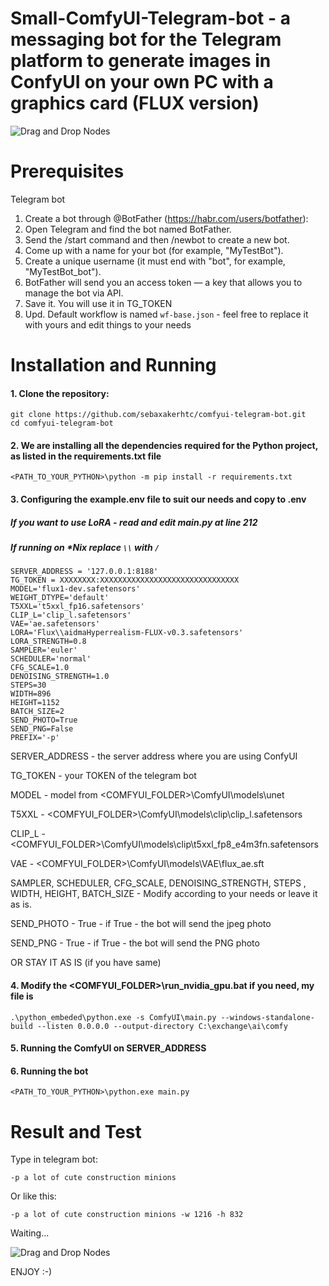 # Small-ComfyUI-Telegram-bot - a messaging bot for the Telegram platform to generate images in ConfyUI on your own PC with a graphics card (FLUX version)

![Drag and Drop Nodes](./images/header.png)

# Prerequisites 

Telegram bot

1. Create a bot through @BotFather (https://habr.com/users/botfather): 
2. Open Telegram and find the bot named BotFather. 
3. Send the /start command and then /newbot to create a new bot.
4. Come up with a name for your bot (for example, "MyTestBot"). 
5. Create a unique username (it must end with "bot", for example, "MyTestBot_bot"). 
6. BotFather will send you an access token — a key that allows you to manage the bot via API. 
7. Save it. You will use it in TG_TOKEN
8. Upd. Default workflow is named `wf-base.json` - feel free to replace it with yours and edit things to your needs


# Installation and Running

#### 1. Clone the repository:
```
git clone https://github.com/sebaxakerhtc/comfyui-telegram-bot.git
cd comfyui-telegram-bot
```
#### 2. We are installing all the dependencies required for the Python project, as listed in the requirements.txt file
```
<PATH_TO_YOUR_PYTHON>\python -m pip install -r requirements.txt
```
#### 3. Configuring the example.env file to suit our needs and copy to .env
##### If you want to use LoRA - read and edit main.py at line 212
##### If running on *Nix replace `\\` with `/`
```
SERVER_ADDRESS = '127.0.0.1:8188' 
TG_TOKEN = XXXXXXXX:XXXXXXXXXXXXXXXXXXXXXXXXXXXXXXX
MODEL='flux1-dev.safetensors'
WEIGHT_DTYPE='default'
T5XXL='t5xxl_fp16.safetensors'
CLIP_L='clip_l.safetensors'
VAE='ae.safetensors'
LORA='Flux\\aidmaHyperrealism-FLUX-v0.3.safetensors'
LORA_STRENGTH=0.8
SAMPLER='euler'
SCHEDULER='normal'
CFG_SCALE=1.0
DENOISING_STRENGTH=1.0
STEPS=30
WIDTH=896
HEIGHT=1152
BATCH_SIZE=2
SEND_PHOTO=True
SEND_PNG=False
PREFIX='-p'
```
SERVER_ADDRESS - the server address where you are using ConfyUI

TG_TOKEN - your TOKEN of the telegram bot

MODEL - model from <COMFYUI_FOLDER>\ComfyUI\models\unet

T5XXL - <COMFYUI_FOLDER>\ComfyUI\models\clip\clip_l.safetensors

CLIP_L - <COMFYUI_FOLDER>\ComfyUI\models\clip\t5xxl_fp8_e4m3fn.safetensors

VAE - <COMFYUI_FOLDER>\ComfyUI\models\VAE\flux_ae.sft

SAMPLER, SCHEDULER, CFG_SCALE, DENOISING_STRENGTH, STEPS , WIDTH, HEIGHT, BATCH_SIZE - Modify according to your needs or leave it as is.

SEND_PHOTO -  True - if True - the bot will send the jpeg photo

SEND_PNG - True - if True - the bot will send the PNG photo

OR STAY IT AS IS (if you have same)

#### 4. Modify the <COMFYUI_FOLDER>\run_nvidia_gpu.bat if you need, my file is
```
.\python_embeded\python.exe -s ComfyUI\main.py --windows-standalone-build --listen 0.0.0.0 --output-directory C:\exchange\ai\comfy
```

#### 5. Running the ComfyUI on SERVER_ADDRESS
#### 6. Running the bot
```
<PATH_TO_YOUR_PYTHON>\python.exe main.py 
```
# Result and Test

Type in telegram bot:

```
-p a lot of cute construction minions
```

Or like this:

```
-p a lot of cute construction minions -w 1216 -h 832
```
Waiting...

![Drag and Drop Nodes](./images/result.png)

ENJOY :-)


